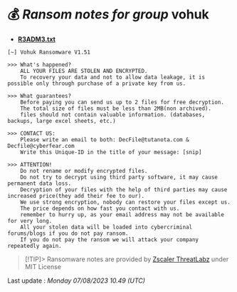 # 💰 _Ransom notes for group_ vohuk
* **[R3ADM3.txt](https://ransomware.live/ransomware_notes/vohuk/R3ADM3.txt)**

```
[~] Vohuk Ransomware V1.51

>>> What's happened?
	ALL YOUR FILES ARE STOLEN AND ENCRYPTED.
	To recovery your data and not to allow data leakage, it is possible only through purchase of a private key from us.

>>> What guarantees?
	Before paying you can send us up to 2 files for free decryption.
	The total size of files must be less than 2MB(non archived).
	files should not contain valuable information. (databases, backups, large excel sheets, etc.)

>>> CONTACT US:
	Please write an email to both: DecFile@tutanota.com & Decfile@cyberfear.com
	Write this Unique-ID in the title of your message: [snip]

>>> ATTENTION!
	Do not rename or modify encrypted files.
	Do not try to decrypt using third party software, it may cause permanent data loss.
	Decryption of your files with the help of third parties may cause increased price(they add their fee to our).
	We use strong encryption, nobody can restore your files except us.
	The price depends on how fast you contact with us.
	remember to hurry up, as your email address may not be available for very long.
	All your stolen data will be loaded into cybercriminal forums/blogs if you do not pay ransom.
	If you do not pay the ransom we will attack your company repeatedly again.

```


> [!TIP]> Ransomware notes are provided by [Zscaler ThreatLabz](https://github.com/threatlabz/ransomware_notes) under MIT License
> 




Last update : _Monday 07/08/2023 10.49 (UTC)_

